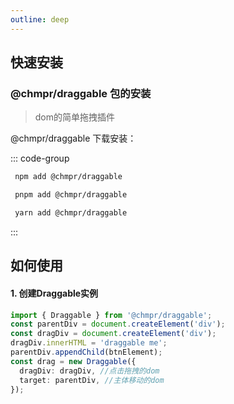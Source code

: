```yaml
---
outline: deep
---
```


## 快速安装

### @chmpr/draggable 包的安装

> dom的简单拖拽插件

@chmpr/draggable 下载安装：

::: code-group

```sh [npm]
 npm add @chmpr/draggable
```

```sh [pnpm]
 pnpm add @chmpr/draggable
```

```sh [yarn]
 yarn add @chmpr/draggable
```

:::

## 如何使用

#### 1. 创建Draggable实例

```ts
import { Draggable } from '@chmpr/draggable';
const parentDiv = document.createElement('div');
const dragDiv = document.createElement('div');
dragDiv.innerHTML = 'draggable me';
parentDiv.appendChild(btnElement);
const drag = new Draggable({
  dragDiv: dragDiv, //点击拖拽的dom
  target: parentDiv, //主体移动的dom
});
```
